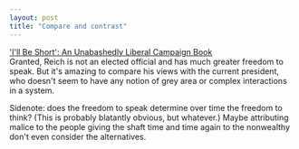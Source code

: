 ```yaml
---
layout: post
title: "Compare and contrast"
---
```




<a href="http://www.nytimes.com/2002/08/04/books/review/04BELLUCT.html">'I'll Be Short': An Unabashedly Liberal Campaign Book</a><br>
Granted, Reich is not an elected official and has much greater freedom to speak. But it's amazing to compare his views with the current president, who doesn't seem to have any notion of grey area or complex interactions in a system.</p>

<p>Sidenote: does the freedom to speak determine over time the freedom to think? (This is probably blatantly obvious, but whatever.) Maybe attributing malice to the people giving the shaft time and time again to the nonwealthy don't even consider the alternatives.</p>


